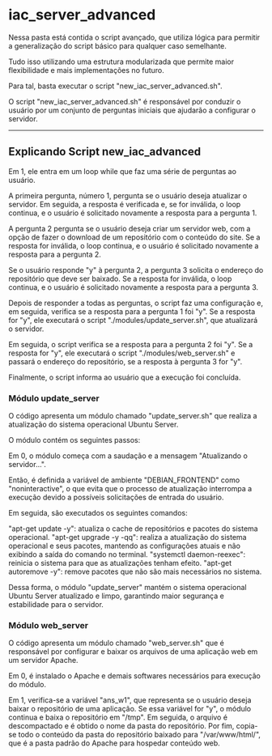 # iac_server_advanced

Nessa pasta está contida o script avançado, que utiliza lógica para permitir a generalização do script básico para qualquer caso semelhante.

Tudo isso utilizando uma estrutura modularizada que permite maior flexibilidade e mais implementações no futuro.

Para tal, basta executar o script "new_iac_server_advanced.sh".

O script "new_iac_server_advanced.sh" é responsável por conduzir o usuário por um conjunto de perguntas iniciais que ajudarão a configurar o servidor.

------

## Explicando Script new_iac_advanced

Em 1, ele entra em um loop while que faz uma série de perguntas ao usuário.

A primeira pergunta, número 1, pergunta se o usuário deseja atualizar o servidor. Em seguida, a resposta é verificada e, se for inválida, o loop continua, e o usuário é solicitado novamente a resposta para a pergunta 1.

A pergunta 2 pergunta se o usuário deseja criar um servidor web, com a opção de fazer o download de um repositório com o conteúdo do site. Se a resposta for inválida, o loop continua, e o usuário é solicitado novamente a resposta para a pergunta 2.

Se o usuário responde "y" à pergunta 2, a pergunta 3 solicita o endereço do repositório que deve ser baixado. Se a resposta for inválida, o loop continua, e o usuário é solicitado novamente a resposta para a pergunta 3.

Depois de responder a todas as perguntas, o script faz uma configuração e, em seguida, verifica se a resposta para a pergunta 1 foi "y". Se a resposta for "y", ele executará o script "./modules/update_server.sh", que atualizará o servidor.

Em seguida, o script verifica se a resposta para a pergunta 2 foi "y". Se a resposta for "y", ele executará o script "./modules/web_server.sh" e passará o endereço do repositório, se a resposta à pergunta 3 for "y".

Finalmente, o script informa ao usuário que a execução foi concluída.

### Módulo update_server

O código apresenta um módulo chamado "update_server.sh" que realiza a atualização do sistema operacional Ubuntu Server. 

O módulo contém os seguintes passos:

Em 0, o módulo começa com a saudação e a mensagem "Atualizando o servidor...".

Então, é definida a variável de ambiente "DEBIAN_FRONTEND" como "noninteractive", o que evita que o processo de atualização interrompa a execução devido a possíveis solicitações de entrada do usuário.

Em seguida, são executados os seguintes comandos:

"apt-get update -y": atualiza o cache de repositórios e pacotes do sistema operacional.
"apt-get upgrade -y -qq": realiza a atualização do sistema operacional e seus pacotes, mantendo as configurações atuais e não exibindo a saída do comando no terminal.
"systemctl daemon-reexec": reinicia o sistema para que as atualizações tenham efeito.
"apt-get autoremove -y": remove pacotes que não são mais necessários no sistema.

Dessa forma, o módulo "update_server" mantém o sistema operacional Ubuntu Server atualizado e limpo, garantindo maior segurança e estabilidade para o servidor.

### Módulo web_server

O código apresenta um módulo chamado "web_server.sh" que é responsável por configurar e baixar os arquivos de uma aplicação web em um servidor Apache.

Em 0, é instalado o Apache e demais softwares necessários para execução do módulo.

Em 1, verifica-se a variável "ans_w1", que representa se o usuário deseja baixar o repositório de uma aplicação. Se essa variável for "y", o módulo continua e baixa o repositório em "/tmp". Em seguida, o arquivo é descompactado e é obtido o nome da pasta do repositório. Por fim, copia-se todo o conteúdo da pasta do repositório baixado para "/var/www/html/", que é a pasta padrão do Apache para hospedar conteúdo web.
